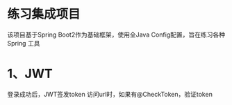 # 练习集成项目
该项目基于Spring Boot2作为基础框架，使用全Java Config配置，旨在练习各种Spring 工具

# 1、JWT 
登录成功后，JWT签发token
访问url时，如果有@CheckToken，验证token
